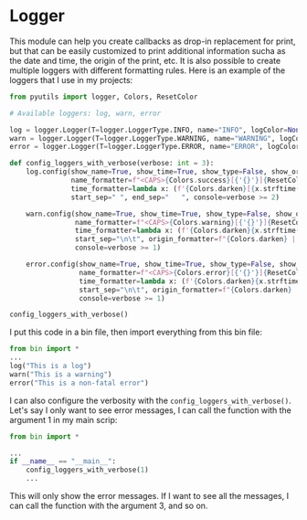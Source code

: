# Logger
This module can help you create callbacks as drop-in replacement for print, but that can be easily customized to print 
additional information sucha as the date and time, the origin of the print, etc. It is also possible to create multiple
loggers with different formatting rules. Here is an example of the loggers that I use in my projects:
```python
from pyutils import logger, Colors, ResetColor

# Available loggers: log, warn, error

log = logger.Logger(T=logger.LoggerType.INFO, name="INFO", logColor=None)
warn = logger.Logger(T=logger.LoggerType.WARNING, name="WARNING", logColor=None)
error = logger.Logger(T=logger.LoggerType.ERROR, name="ERROR", logColor=Colors.error)

def config_loggers_with_verbose(verbose: int = 3):
    log.config(show_name=True, show_time=True, show_type=False, show_origin=False,
               name_formatter=f"<CAPS>{Colors.success}[{'{}'}]{ResetColor()}",
               time_formatter=lambda x: (f'{Colors.darken}[{x.strftime("%Y-%m-%d %H:%M:%S")}]{ResetColor()}', True),
               start_sep=" ", end_sep="   ", console=verbose >= 2)

    warn.config(show_name=True, show_time=True, show_type=False, show_origin=True,
                name_formatter=f"<CAPS>{Colors.warning}[{'{}'}]{ResetColor()}",
                time_formatter=lambda x: (f'{Colors.darken}{x.strftime("%Y-%m-%d %H:%M:%S")}{ResetColor()}', False),
                start_sep="\n\t", origin_formatter=f"{Colors.darken} |  From: {'{}'} -- line no {'{}'}{ResetColor()}",
                console=verbose >= 1)

    error.config(show_name=True, show_time=True, show_type=False, show_origin=True,
                 name_formatter=f"<CAPS>{Colors.error}[{'{}'}]{ResetColor()}",
                 time_formatter=lambda x: (f'{Colors.darken}{x.strftime("%Y-%m-%d %H:%M:%S")}{ResetColor()}', False),
                 start_sep="\n\t", origin_formatter=f"{Colors.darken} |  From: {'{}'} -- line no {'{}'}{ResetColor()}",
                 console=verbose >= 1)

config_loggers_with_verbose()
```
I put this code in a bin file, then import everything from this bin file:
```python
from bin import *
...
log("This is a log")
warn("This is a warning")
error("This is a non-fatal error")
```

I can also configure the verbosity with the ```config_loggers_with_verbose()```. Let's say I only want to see error messages,
I can call the function with the argument 1 in my main scrip:
```python
from bin import *

...
if __name__ == "__main__":
    config_loggers_with_verbose(1)
    ...
```
This will only show the error messages. If I want to see all the messages, I can call the function with the argument 3, and so on.